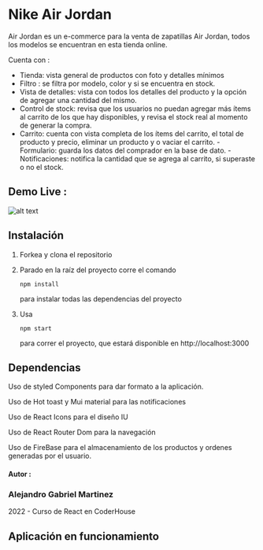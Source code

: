 # Nike Air Jordan

Air Jordan es un e-commerce para la venta de zapatillas Air Jordan, todos los modelos se encuentran en esta tienda online.

Cuenta con :

- Tienda: vista general de productos con foto y detalles mínimos
- Filtro : se filtra por modelo, color y si se encuentra en stock.
- Vista de detalles: vista con todos los detalles del producto y la opción de agregar una cantidad del mismo.
- Control de stock: revisa que los usuarios no puedan agregar más ítems al carrito de los que hay disponibles, y revisa el stock real al momento de generar la compra.
- Carrito: cuenta con vista completa de los ítems del carrito, el total de producto y precio, eliminar un producto y o vaciar el carrito.
  -Formulario: guarda los datos del comprador en la base de dato.
  -Notificaciones: notifica la cantidad que se agrega al carrito, si superaste o no el stock.
  
## Demo Live :

![alt text](https://github.com/alegm-dev/nikejordan/blob/main/src/Assets/gif/demo.gif?raw=true "video demostración")


## Instalación

1. Forkea y clona el repositorio

2. Parado en la raíz del proyecto corre el comando

   ```
   npm install
   ```

   para instalar todas las dependencias del proyecto

3. Usa

   ```
   npm start
   ```

   para correr el proyecto, que estará disponible en http://localhost:3000

## Dependencias

Uso de styled Components para dar formato a la aplicación.

Uso de Hot toast y Mui material para las notificaciones

Uso de React Icons para el diseño IU

Uso de React Router Dom para la navegación

Uso de FireBase para el almacenamiento de los productos y ordenes generadas por el usuario.



#### Autor : 
### Alejandro Gabriel Martinez


 2022 - Curso de React en CoderHouse
 
## Aplicación en funcionamiento
